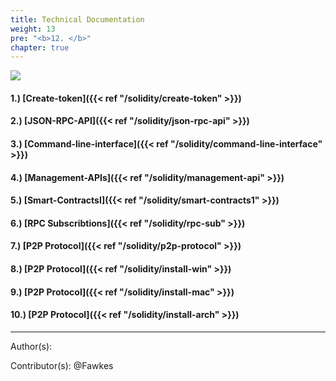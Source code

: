 ```yaml
---
title: Technical Documentation
weight: 13
pre: "<b>12. </b>"
chapter: true
---
```

![](/images_headers/technicaldoc.png)




#### 1.) [Create-token]({{< ref "/solidity/create-token" >}})
#### 2.) [JSON-RPC-API]({{< ref "/solidity/json-rpc-api" >}})
#### 3.) [Command-line-interface]({{< ref "/solidity/command-line-interface" >}})
#### 4.) [Management-APIs]({{< ref "/solidity/management-api" >}})
#### 5.) [Smart-ContractsI]({{< ref "/solidity/smart-contracts1" >}})
#### 6.) [RPC Subscribtions]({{< ref "/solidity/rpc-sub" >}})
#### 7.) [P2P Protocol]({{< ref "/solidity/p2p-protocol" >}})
#### 8.) [P2P Protocol]({{< ref "/solidity/install-win" >}})
#### 9.) [P2P Protocol]({{< ref "/solidity/install-mac" >}})
#### 10.) [P2P Protocol]({{< ref "/solidity/install-arch" >}})




---
Author(s):



Contributor(s):
@Fawkes